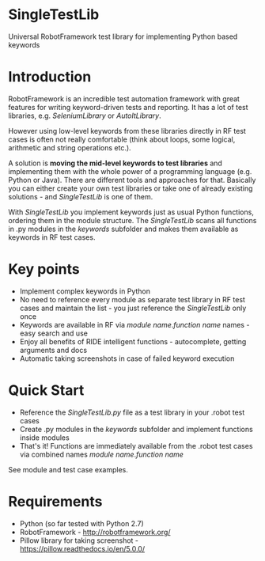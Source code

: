 # SingleTestLib
Universal RobotFramework test library for implementing Python based keywords

# Introduction
RobotFramework is an incredible test automation framework with great features for writing keyword-driven tests and reporting.
It has a lot of test libraries, e.g. _SeleniumLibrary_ or _AutoItLibrary_.

However using low-level keywords from these libraries directly in RF test cases is often not really comfortable (think about loops, some logical, arithmetic and string operations etc.).

A solution is **moving the mid-level keywords to test libraries** and implementing them with the whole power of a programming language (e.g. Python or Java).
There are different tools and approaches for that. Basically you can either create your own test libraries or take one of already existing solutions - and _SingleTestLib_ is one of them.

With _SingleTestLib_ you implement keywords just as usual Python functions, ordering them in the module structure.
The _SingleTestLib_ scans all functions in .py modules in the _keywords_ subfolder and makes them available as keywords in RF test cases.

# Key points
- Implement complex keywords in Python
- No need to reference every module as separate test library in RF test cases and maintain the list - you just reference the _SingleTestLib_ only once
- Keywords are available in RF via _module name_._function name_ names - easy search and use
- Enjoy all benefits of RIDE intelligent functions - autocomplete, getting arguments and docs
- Automatic taking screenshots in case of failed keyword execution

# Quick Start 
- Reference the _SingleTestLib.py_ file as a test library in your .robot test cases
- Create .py modules in the _keywords_ subfolder and implement functions inside modules
- That's it! Functions are immediately available from the .robot test cases via combined names _module name_._function name_

See module and test case examples.

# Requirements
- Python (so far tested with Python 2.7)
- RobotFramework - http://robotframework.org/
- Pillow library for taking screenshot - https://pillow.readthedocs.io/en/5.0.0/
